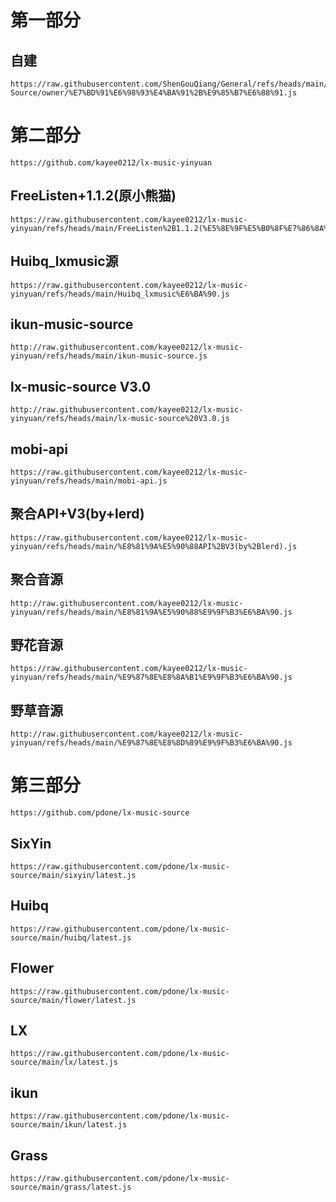 # 第一部分

## 自建

```
https://raw.githubusercontent.com/ShenGouQiang/General/refs/heads/main/LX-Source/owner/%E7%BD%91%E6%98%93%E4%BA%91%2B%E9%85%B7%E6%88%91.js
```

# 第二部分

```
https://github.com/kayee0212/lx-music-yinyuan
```

## FreeListen+1.1.2(原小熊猫)

```
https://raw.githubusercontent.com/kayee0212/lx-music-yinyuan/refs/heads/main/FreeListen%2B1.1.2(%E5%8E%9F%E5%B0%8F%E7%86%8A%E7%8C%AB).js
```

## Huibq_lxmusic源

```
https://raw.githubusercontent.com/kayee0212/lx-music-yinyuan/refs/heads/main/Huibq_lxmusic%E6%BA%90.js
```

## ikun-music-source

```
http://raw.githubusercontent.com/kayee0212/lx-music-yinyuan/refs/heads/main/ikun-music-source.js
```

## lx-music-source V3.0

```
http://raw.githubusercontent.com/kayee0212/lx-music-yinyuan/refs/heads/main/lx-music-source%20V3.0.js
```

## mobi-api

```
https://raw.githubusercontent.com/kayee0212/lx-music-yinyuan/refs/heads/main/mobi-api.js
```

## 聚合API+V3(by+lerd)

```
https://raw.githubusercontent.com/kayee0212/lx-music-yinyuan/refs/heads/main/%E8%81%9A%E5%90%88API%2BV3(by%2Blerd).js
```

## 聚合音源

```
http://raw.githubusercontent.com/kayee0212/lx-music-yinyuan/refs/heads/main/%E8%81%9A%E5%90%88%E9%9F%B3%E6%BA%90.js
```

## 野花音源

```
https://raw.githubusercontent.com/kayee0212/lx-music-yinyuan/refs/heads/main/%E9%87%8E%E8%8A%B1%E9%9F%B3%E6%BA%90.js
```

## 野草音源

```
http://raw.githubusercontent.com/kayee0212/lx-music-yinyuan/refs/heads/main/%E9%87%8E%E8%8D%89%E9%9F%B3%E6%BA%90.js
```

# 第三部分

```
https://github.com/pdone/lx-music-source
```
## SixYin

```
https://raw.githubusercontent.com/pdone/lx-music-source/main/sixyin/latest.js
```

## Huibq

```
https://raw.githubusercontent.com/pdone/lx-music-source/main/huibq/latest.js
```

## Flower

```
https://raw.githubusercontent.com/pdone/lx-music-source/main/flower/latest.js
```

## LX

```
https://raw.githubusercontent.com/pdone/lx-music-source/main/lx/latest.js
```

## ikun

```
https://raw.githubusercontent.com/pdone/lx-music-source/main/ikun/latest.js
```

## Grass

```
https://raw.githubusercontent.com/pdone/lx-music-source/main/grass/latest.js
```